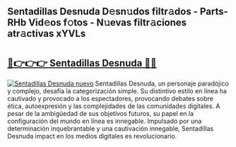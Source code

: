 ## Sentadillas Desnuda D𝚎sn𝚞dos filtr𝚊dos - Parts-RHb Vid𝚎os f𝚘tos - N𝚞evas filtr𝚊ciones atr𝚊ctivas xYVLs

# <h2><a href="http://mb9kdd.tromn.icu/?c=Sentadillas+Desnuda">🔗👉👉👉 Sentadillas Desnuda 🔗🔗</a></h2>

[![Sentadillas Desnuda nuevo](https://i.imgur.com/pEAQMta.gif)](http://mb9kdd.tromn.icu/?c=Sentadillas+Desnuda)
Sentadillas Desnuda, un personaje paradójico y complejo, desafía la categorización simple. Su distintivo estilo en línea ha cautivado y provocado a los espectadores, provocando debates sobre ética, autoexpresión y las complejidades de las comunidades digitales. A pesar de la ambigüedad de sus objetivos futuros, su papel en la configuración del mundo en línea es innegable. Impulsado por una determinación inquebrantable y una cautivación innegable, Sentadillas Desnuda impact en los medios digitales es revolucionario.

